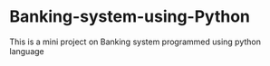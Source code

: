 # Banking-system-using-Python
This is a mini project on Banking system programmed using python language
